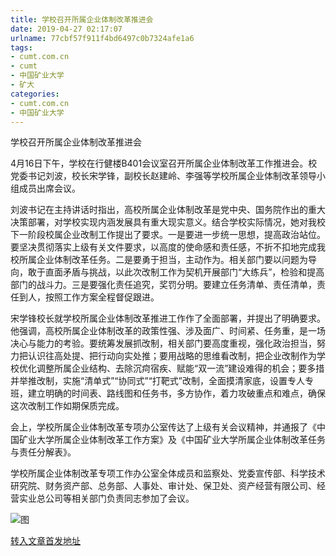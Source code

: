 ```yaml
---
title: 学校召开所属企业体制改革推进会
date: 2019-04-27 02:17:07
urlname: 77cbf57f911f4bd6497c0b7324afe1a6
tags: 
- cumt.com.cn
- cumt
- 中国矿业大学
- 矿大
categories:
- cumt.com.cn
- 中国矿业大学
---
```


学校召开所属企业体制改革推进会

4月16日下午，学校在行健楼B401会议室召开所属企业体制改革工作推进会。校党委书记刘波，校长宋学锋，副校长赵建岭、李强等学校所属企业体制改革领导小组成员出席会议。

刘波书记在主持讲话时指出，高校所属企业体制改革是党中央、国务院作出的重大决策部署，对学校实现内涵发展具有重大现实意义。结合学校实际情况，她对我校下一阶段校属企业改制工作提出了要求。一是要进一步统一思想，提高政治站位。要坚决贯彻落实上级有关文件要求，以高度的使命感和责任感，不折不扣地完成我校所属企业体制改革任务。二是要勇于担当，主动作为。相关部门要以问题为导向，敢于直面矛盾与挑战，以此次改制工作为契机开展部门“大练兵”，检验和提高部门的战斗力。三是要强化责任追究，奖罚分明。要建立任务清单、责任清单，责任到人，按照工作方案全程督促跟进。

宋学锋校长就学校所属企业体制改革推进工作作了全面部署，并提出了明确要求。他强调，高校所属企业体制改革的政策性强、涉及面广、时间紧、任务重，是一场决心与能力的考验。要统筹发展抓改制，相关部门要高度重视，强化政治担当，努力把认识往高处提、把行动向实处推；要用战略的思维看改制，把企业改制作为学校优化调整所属企业结构、去除沉疴宿疾、赋能“双一流”建设难得的机会；要多措并举推改制，实施“清单式”“协同式”“打靶式”改制，全面摸清家底，设置专人专班，建立明确的时间表、路线图和任务书，多方协作，着力攻破重点和难点，确保这次改制工作如期保质完成。

会上，学校所属企业体制改革专项办公室传达了上级有关会议精神，并通报了《中国矿业大学所属企业体制改革工作方案》及《中国矿业大学所属企业体制改革任务与责任分解表》。

学校所属企业体制改革专项工作办公室全体成员和监察处、党委宣传部、科学技术研究院、财务资产部、总务部、人事处、审计处、保卫处、资产经营有限公司、经营实业总公司等相关部门负责同志参加了会议。

![图](http://xwzx.cumt.edu.cn/_upload/article/images/43/75/f4ae13bb4968a940312ec8056bdd/ac18b254-d87a-411c-b753-be3a5b0dc101.jpg)

[转入文章首发地址](http://xwzx.cumt.edu.cn/ef/86/c513a520070/page.htm)